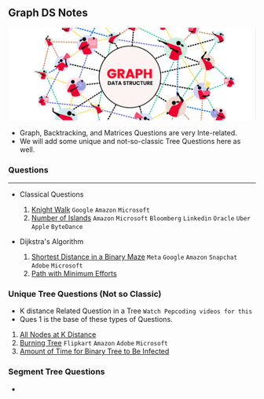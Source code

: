 <h2 style={align-items:'center'}> Graph DS Notes </h1>
<img src="https://github.com/RahulBisht001/Graph_DS_Notes/blob/main/Header.png">




 - Graph, Backtracking, and Matrices Questions are very Inte-related.
 - We will add some unique and not-so-classic Tree Questions here as well.

### Questions 
____________________________________________

- Classical Questions
    1. [Knight Walk](https://tinyl.io/9F0v) `Google` `Amazon` `Microsoft`
    2. [Number of Islands](https://tinyl.io/7izz) `Amazon` `Microsoft` `Bloomberg` `Linkedin` `Oracle` `Uber` `Apple` `ByteDance`
 

 - Dijkstra's Algorithm
   1. [Shortest Distance in a Binary Maze](https://tinyl.io/9FmH) `Meta` `Google` `Amazon` `Snapchat` `Adobe` `Microsoft`
   2. [Path with Minimum Efforts](https://leetcode.com/problems/path-with-minimum-effort/description/)
       

 ### Unique Tree Questions (Not so Classic)

   - K distance Related Question in a Tree `Watch Pepcoding videos for this`
   - Ques 1 is the base of these types of Questions.
     
   1. [All Nodes at K Distance](https://tinyl.io/7oBQ)  
   2. [Burning Tree](https://tinyl.io/9Lm3) `Flipkart` `Amazon` `Adobe` `Microsoft`
   3. [Amount of Time for Binary Tree to Be Infected](https://tinyl.io/9Lm7)

 ### Segment Tree Questions
 - 
